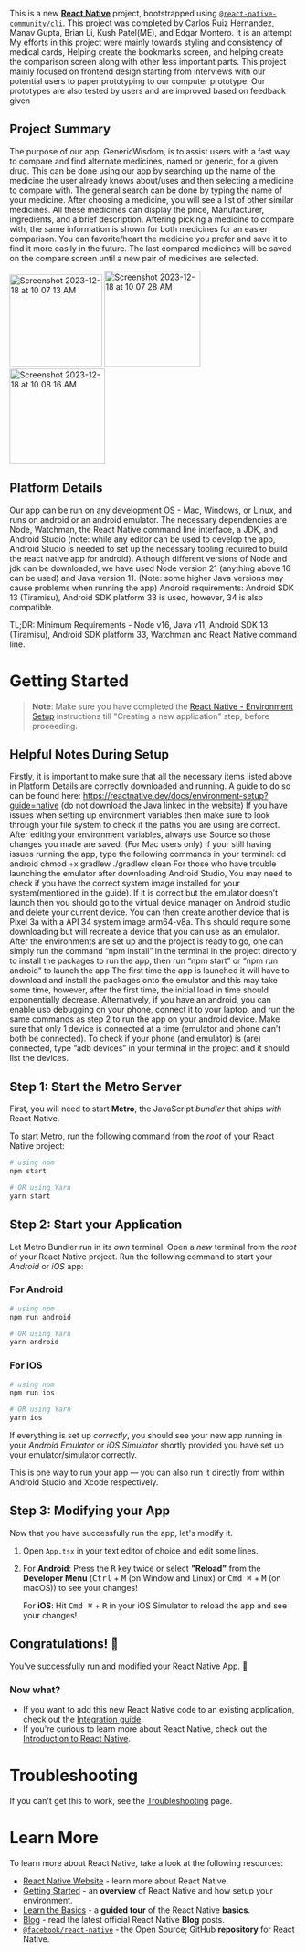 This is a new [**React Native**](https://reactnative.dev) project, bootstrapped using [`@react-native-community/cli`](https://github.com/react-native-community/cli). This project was completed by Carlos Ruiz Hernandez, Manav Gupta, Brian Li, Kush Patel(ME), and Edgar Montero. It is an attempt  My efforts in this project were mainly towards styling and consistency of medical cards, Helping create the bookmarks screen, and helping create the comparison screen along with other less important parts. This project mainly focused on frontend design starting from interviews with our potential users to paper prototyping to our computer prototype. Our prototypes are also tested by users and are improved based on feedback given

## Project Summary
The purpose of our app, GenericWisdom, is to assist users with a fast way to compare and find alternate medicines, named or generic, for a given drug. This can be done using our app by searching up the name of the medicine the user already knows about/uses and then selecting a medicine to compare with. The general search can be done by typing the name of your medicine. After choosing a medicine, you will see a list of other similar medicines. All these medicines can display the price, Manufacturer, ingredients, and a brief description. Aftering picking a medicine to compare with, the same information is shown for both medicines for an easier comparison. You can favorite/heart the medicine you prefer and save it to find it more easily in the future. The last compared medicines will be saved on the compare screen until a new pair of medicines are selected.

<img width="162" alt="Screenshot 2023-12-18 at 10 07 13 AM" src="https://github.com/kpate402/GenericWisdom/assets/74434573/24147a76-a34f-4988-b180-d310939a1112">
<img width="168" alt="Screenshot 2023-12-18 at 10 07 28 AM" src="https://github.com/kpate402/GenericWisdom/assets/74434573/98b99ecd-bf23-4c80-b5f2-80d711aedc88">
<img width="167" alt="Screenshot 2023-12-18 at 10 08 16 AM" src="https://github.com/kpate402/GenericWisdom/assets/74434573/9b62a2cc-8b81-4137-9ec2-ed8db1076343">

## Platform Details
Our app can be run on any development OS - Mac, Windows, or Linux, and runs on android or an android emulator. The necessary dependencies are Node, Watchman, the React Native command line interface, a JDK, and Android Studio (note: while any editor can be used to develop the app, Android Studio is needed to set up the necessary tooling required to build the react native app for android).
Although different versions of Node and jdk can be downloaded, we have used Node version 21 (anything above 16 can be used) and Java version 11. (Note: some higher Java versions may cause problems when running the app)
Android requirements: Android SDK 13 (Tiramisu), Android SDK platform 33 is used, however, 34 is also compatible.

TL;DR: Minimum Requirements - Node v16, Java v11, Android SDK 13 (Tiramisu), Android SDK platform 33, Watchman and React Native command line.


# Getting Started

>**Note**: Make sure you have completed the [React Native - Environment Setup](https://reactnative.dev/docs/environment-setup) instructions till "Creating a new application" step, before proceeding.

## Helpful Notes During Setup
Firstly, it is important to make sure that all the necessary items listed above in Platform Details are correctly downloaded and running. A guide to do so can be found here: https://reactnative.dev/docs/environment-setup?guide=native (do not download the Java linked in the website)
If you have issues when setting up environment variables then make sure to look through your file system to check if the paths you are using are correct. After editing your environment variables, always use Source <environment variables file>  so those changes you made are saved.
(For Mac users only) If your still having issues running the app, type the following commands in your terminal:
cd android
chmod +x gradlew
./gradlew clean
For those who have trouble launching the emulator after downloading Android Studio, You may need to check if you have the correct system image installed for your system(mentioned in the guide). If it is correct but the emulator doesn’t launch then you should go to the virtual device manager on Android studio and delete your current device. You can then create another device that is Pixel 3a with a API 34 system image arm64-v8a. This should require some downloading but will recreate a device that you can use as an emulator.
After the environments are set up and the project is ready to go, one can simply run the command “npm install” in the terminal in the project directory to install the packages to run the app, then run “npm start” or “npm run android” to launch the app
The first time the app is launched it will have to download and install the packages onto the emulator and this may take some time, however, after the first time, the initial load in time should exponentially decrease.
Alternatively, if you have an android, you can enable usb debugging on your phone, connect it to your laptop, and run the same commands as step 2 to run the app on your android device.
Make sure that only 1 device is connected at a time (emulator and phone can’t both be connected). To check if your phone (and emulator) is (are) connected, type “adb devices” in your terminal in the project and it should list the devices.


## Step 1: Start the Metro Server

First, you will need to start **Metro**, the JavaScript _bundler_ that ships _with_ React Native.

To start Metro, run the following command from the _root_ of your React Native project:

```bash
# using npm
npm start

# OR using Yarn
yarn start
```

## Step 2: Start your Application

Let Metro Bundler run in its _own_ terminal. Open a _new_ terminal from the _root_ of your React Native project. Run the following command to start your _Android_ or _iOS_ app:

### For Android

```bash
# using npm
npm run android

# OR using Yarn
yarn android
```

### For iOS

```bash
# using npm
npm run ios

# OR using Yarn
yarn ios
```

If everything is set up _correctly_, you should see your new app running in your _Android Emulator_ or _iOS Simulator_ shortly provided you have set up your emulator/simulator correctly.

This is one way to run your app — you can also run it directly from within Android Studio and Xcode respectively.

## Step 3: Modifying your App

Now that you have successfully run the app, let's modify it.

1. Open `App.tsx` in your text editor of choice and edit some lines.
2. For **Android**: Press the <kbd>R</kbd> key twice or select **"Reload"** from the **Developer Menu** (<kbd>Ctrl</kbd> + <kbd>M</kbd> (on Window and Linux) or <kbd>Cmd ⌘</kbd> + <kbd>M</kbd> (on macOS)) to see your changes!

   For **iOS**: Hit <kbd>Cmd ⌘</kbd> + <kbd>R</kbd> in your iOS Simulator to reload the app and see your changes!

## Congratulations! :tada:

You've successfully run and modified your React Native App. :partying_face:

### Now what?

- If you want to add this new React Native code to an existing application, check out the [Integration guide](https://reactnative.dev/docs/integration-with-existing-apps).
- If you're curious to learn more about React Native, check out the [Introduction to React Native](https://reactnative.dev/docs/getting-started).

# Troubleshooting

If you can't get this to work, see the [Troubleshooting](https://reactnative.dev/docs/troubleshooting) page.

# Learn More

To learn more about React Native, take a look at the following resources:

- [React Native Website](https://reactnative.dev) - learn more about React Native.
- [Getting Started](https://reactnative.dev/docs/environment-setup) - an **overview** of React Native and how setup your environment.
- [Learn the Basics](https://reactnative.dev/docs/getting-started) - a **guided tour** of the React Native **basics**.
- [Blog](https://reactnative.dev/blog) - read the latest official React Native **Blog** posts.
- [`@facebook/react-native`](https://github.com/facebook/react-native) - the Open Source; GitHub **repository** for React Native.

